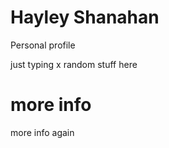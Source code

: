 # Hayley Shanahan
 Personal profile
 <html>
 <body>

 <p> just typing x random stuff here </p>
 <h1> more info</h1>
 <P>more info again <P>

 <html>
 <body>
